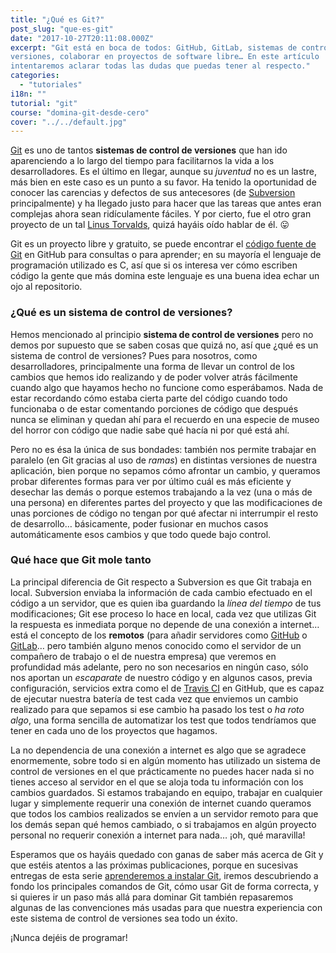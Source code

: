 ```yaml
---
title: "¿Qué es Git?"
post_slug: "que-es-git"
date: "2017-10-27T20:11:08.000Z"
excerpt: "Git está en boca de todos: GitHub, GitLab, sistemas de control de
versiones, colaborar en proyectos de software libre… En este artículo
intentaremos aclarar todas las dudas que puedas tener al respecto."
categories:
  - "tutoriales"
i18n: ""
tutorial: "git"
course: "domina-git-desde-cero"
cover: "../../default.jpg"
---
```


[Git](https://git-scm.com/) es uno de tantos **sistemas de control de
versiones** que han ido aparenciendo a lo largo del tiempo para facilitarnos la
vida a los desarrolladores. Es el último en llegar, aunque su *juventud* no es
un lastre, más bien en este caso es un punto a su favor. Ha tenido la
oportunidad de conocer las carencias y defectos de sus antecesores (de
[Subversion](https://subversion.apache.org/) principalmente) y ha llegado justo
para hacer que las tareas que antes eran complejas ahora sean ridículamente
fáciles. Y por cierto, fue el otro gran proyecto de un tal [Linus
Torvalds](https://es.wikipedia.org/wiki/Linus_Torvalds), quizá hayáis oído
hablar de él. 😛

Git es un proyecto libre y gratuito, se puede encontrar el [código fuente de
Git](https://github.com/git/git) en GitHub para consultas o para aprender; en su
mayoría el lenguaje de programación utilizado es C, así que si os interesa ver
cómo escriben código la gente que más domina este lenguaje es una buena idea
echar un ojo al repositorio.

### ¿Qué es un sistema de control de versiones?
Hemos mencionado al principio **sistema de control de versiones** pero no demos
por supuesto que se saben cosas que quizá no, así que ¿qué es un sistema de
control de versiones? Pues para nosotros, como desarrolladores, principalmente
una forma de llevar un control de los cambios que hemos ido realizando y de
poder volver atrás fácilmente cuando algo que hayamos hecho no funcione como
esperábamos. Nada de estar recordando cómo estaba cierta parte del código cuando
todo funcionaba o de estar comentando porciones de código que después nunca se
eliminan y quedan ahí para el recuerdo en una especie de museo del horror con
código que nadie sabe qué hacía ni por qué está ahí.

Pero no es ésa la única de sus bondades: también nos permite trabajar en
paralelo (en Git gracias al uso de *ramas*) en distintas versiones de nuestra
aplicación, bien porque no sepamos cómo afrontar un cambio, y queramos probar
diferentes formas para ver por último cuál es más eficiente y desechar las demás
o porque estemos trabajando a la vez (una o más de una persona) en diferentes
partes del proyecto y que las modificaciones de unas porciones de código no
tengan por qué afectar ni interrumpir el resto de desarrollo… básicamente, poder
fusionar en muchos casos automáticamente esos cambios y que todo quede bajo
control.

### Qué hace que Git mole tanto
La principal diferencia de Git respecto a Subversion es que Git trabaja en
local. Subversion enviaba la información de cada cambio efectuado en el código a
un servidor, que es quien iba guardando la *línea del tiempo* de tus
modificaciones; Git ese proceso lo hace en local, cada vez que utilizas Git la
respuesta es inmediata porque no depende de una conexión a internet… está el
concepto de los **remotos** (para añadir servidores como
[GitHub](https://github.com/) o [GitLab](https://gitlab.com/)… pero también
alguno menos conocido como el servidor de un compañero de trabajo o el de
nuestra empresa) que veremos en profundidad más adelante, pero no son necesarios
en ningún caso, sólo nos aportan un *escaparate* de nuestro código y en algunos
casos, previa configuración, servicios extra como el de [Travis
CI](https://travis-ci.org/) en GitHub, que es capaz de ejecutar nuestra batería
de test cada vez que enviemos un cambio realizado para que sepamos si ese cambio
ha pasado los test o *ha roto algo*, una forma sencilla de automatizar los test
que todos tendríamos que tener en cada uno de los proyectos que hagamos.

La no dependencia de una conexión a internet es algo que se agradece
enormemente, sobre todo si en algún momento has utilizado un sistema de control
de versiones en el que prácticamente no puedes hacer nada si no tienes acceso al
servidor en el que se aloja toda tu información con los cambios guardados. Si
estamos trabajando en equipo, trabajar en cualquier lugar y simplemente requerir
una conexión de internet cuando queramos que todos los cambios realizados se
envíen a un servidor remoto para que los demás sepan qué hemos cambiado, o si
trabajamos en algún proyecto personal no requerir conexión a internet para nada…
¡oh, qué maravilla!

Esperamos que os hayáis quedado con ganas de saber más acerca de Git y que
estéis atentos a las próximas publicaciones, porque en sucesivas entregas de
esta serie [aprenderemos a instalar
Git](/como-installar-git-en-linux-macos-y-windows/), iremos
descubriendo a fondo los principales comandos de Git, cómo usar Git de forma
correcta, y si quieres ir un paso más allá para dominar Git también repasaremos
algunas de las convenciones más usadas para que nuestra experiencia con este
sistema de control de versiones sea todo un éxito.

¡Nunca dejéis de programar!
